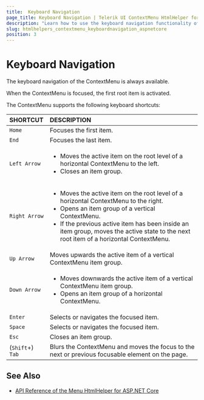 ```yaml
---
title:  Keyboard Navigation
page_title: Keyboard Navigation | Telerik UI ContextMenu HtmlHelper for ASP.NET Core
description: "Learn how to use the keyboard navigation functionality of the Telerik UI ContextMenu HtmlHelper for ASP.NET Core (MVC 6 or ASP.NET Core MVC)."
slug: htmlhelpers_contextmenu_keyboardnavigation_aspnetcore
position: 3
---
```


# Keyboard Navigation

The keyboard navigation of the ContextMenu is always available.

When the ContextMenu is focused, the first root item is activated.

The ContextMenu supports the following keyboard shortcuts:

| SHORTCUT						| DESCRIPTION				                                                        |
|:---                 |:---                                                                               |
| `Home`              | Focuses the first item.                                                            |
| `End`               | Focuses the last item.                                                             |
| `Left Arrow`        | <ul><li>Moves the active item on the root level of a horizontal ContextMenu to the left.</li> <li>Closes an item group.</li></ul> |
| `Right Arrow`       | <ul><li>Moves the active item on the root level of a horizontal ContextMenu to the right.</li> <li>Opens an item group of a vertical ContextMenu.</li> <li>If the previous active item has been inside an item group, moves the active state to the next root item of a horizontal ContextMenu.</li></ul>        |
| `Up Arrow`          | Moves upwards the active item of a vertical ContextMenu item group.                        |
| `Down Arrow`        | <ul><li>Moves downwards the active item of a vertical ContextMenu item group.</li> <li>Opens an item group of a horizontal ContextMenu.</li></ul> |
| `Enter`             | Selects or navigates the focused item.                                             |
| `Space`             | Selects or navigates the focused item.                                             |
| `Esc`               | Closes an item group.                                                              |
| (`Shift`+) `Tab`    | Blurs the ContextMenu and moves the focus to the next or previous focusable element on the page.  |

## See Also

* [API Reference of the Menu HtmlHelper for ASP.NET Core](/api/menu)
